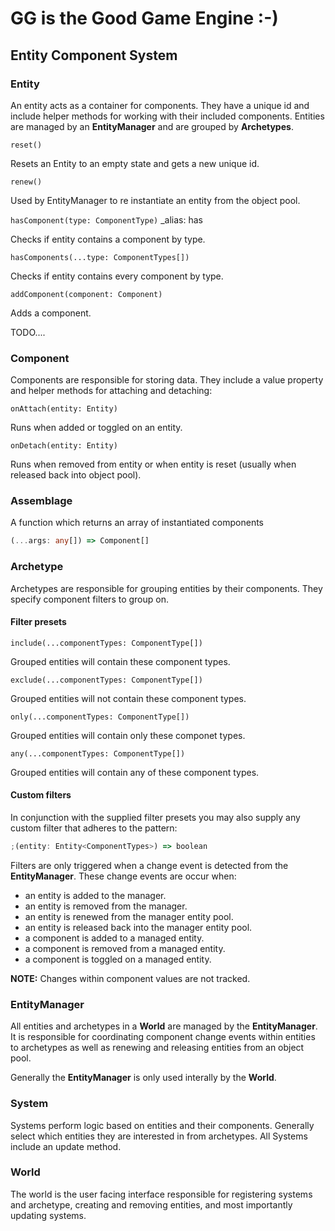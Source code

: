 # GG is the Good Game Engine :-)

## Entity Component System

### Entity

An entity acts as a container for components. They have a unique id and include helper methods for working with their included components. Entities are managed by an **EntityManager** and are grouped by **Archetypes**.

`reset()`

Resets an Entity to an empty state and gets a new unique id.

`renew()`

Used by EntityManager to re instantiate an entity from the object pool.

`hasComponent(type: ComponentType)` \_alias: has

Checks if entity contains a component by type.

`hasComponents(...type: ComponentTypes[])`

Checks if entity contains every component by type.

`addComponent(component: Component)`

Adds a component.

TODO....

### Component

Components are responsible for storing data. They include a value property and helper methods for attaching and detaching:

`onAttach(entity: Entity)`

Runs when added or toggled on an entity.

`onDetach(entity: Entity)`

Runs when removed from entity or when entity is reset (usually when released back into object pool).

### Assemblage

A function which returns an array of instantiated components

```typescript
(...args: any[]) => Component[]
```

### Archetype

Archetypes are responsible for grouping entities by their components.
They specify component filters to group on.

#### Filter presets

`include(...componentTypes: ComponentType[])`

Grouped entities will contain these component types.

`exclude(...componentTypes: ComponentType[])`

Grouped entities will not contain these component types.

`only(...componentTypes: ComponentType[])`

Grouped entities will contain only these componet types.

`any(...componentTypes: ComponentType[])`

Grouped entities will contain any of these component types.

#### Custom filters

In conjunction with the supplied filter presets you may also supply any custom filter
that adheres to the pattern:

```typescript
;(entity: Entity<ComponentTypes>) => boolean
```

Filters are only triggered when a change event is detected from the **EntityManager**.
These change events are occur when:

- an entity is added to the manager.
- an entity is removed from the manager.
- an entity is renewed from the manager entity pool.
- an entity is released back into the manager entity pool.
- a component is added to a managed entity.
- a component is removed from a managed entity.
- a component is toggled on a managed entity.

**NOTE:** Changes within component values are not tracked.

### EntityManager

All entities and archetypes in a **World** are managed by the **EntityManager**.
It is responsible for coordinating component change events within entities
to archetypes as well as renewing and releasing entities from an object pool.

Generally the **EntityManager** is only used interally by the **World**.

### System

Systems perform logic based on entities and their components.
Generally select which entities they are interested in from archetypes.
All Systems include an update method.

### World

The world is the user facing interface responsible for registering systems and archetype, creating and removing entities, and most importantly updating systems.
